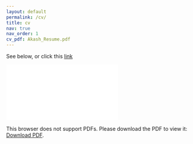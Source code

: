 ```yaml
---
layout: default
permalink: /cv/
title: cv
nav: true
nav_order: 1
cv_pdf: Akash_Resume.pdf
---
```


See below, or click this [link](../assets/pdf/Akash_Resume.pdf)

<div style="margin-left: auto;margin-right: auto;">
    <object data="../assets/pdf/Akash_Resume.pdf" type="application/pdf" width="825px" height="1175px">
        <embed src="../assets/pdf/Akash_Resume.pdf">
            <p>This browser does not support PDFs. Please download the PDF to view it: <a href="../assets/pdf/Akash_Resume.pdf">Download PDF</a>.</p>
        </embed>
    </object>
</div>
